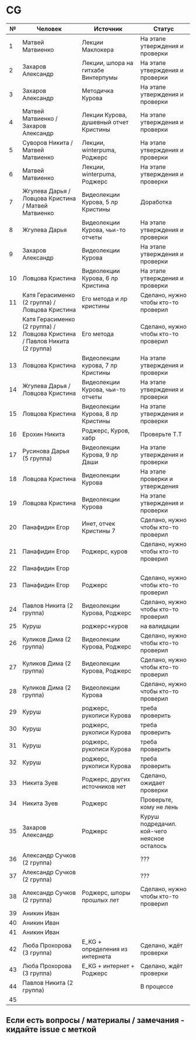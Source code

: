 # CG

| № | Человек | Источник | Статус|
| ------------- | ------------- | ------------- | ------------- |
| 1  | Матвей Матвиенко  | Лекции Маклокера | На этапе утверждения и проверки |
| 2  | Захаров Александр | Лекции, шпора на гитхабе Винтерпумы | На этапе утверждения и проверки |
| 3  | Захаров Александр | Методичка Курова | На этапе утверждения и проверки |
| 4  | Матвей Матвиенко / Захаров Александр | Лекции Курова, душевный отчет Кристины | На этапе утверждения и проверки |
| 5  | Суворов Никита / Матвей Матвиенко| Лекции, winterpuma, Роджерс | На этапе утверждения и проверки |
| 6  | Матвей Матвиенко | Лекции, winterpuma, Роджерс | На этапе утверждения и проверки |
| 7  | Жгулева Дарья / Ловцова Кристина / Матвей Матвиенко| Видеолекции Курова, 5 лр Кристины | Доработка |
| 8  | Жгулева Дарья | Видеолекции Курова, чьи-то отчеты | На этапе утверждения и проверки |
| 9  | Захаров Александр | Видеолекции Курова | На этапе утверждения и проверки |
| 10  | Ловцова Кристина | Видеолекции Курова, 6 лр Кристина | На этапе утверждения и проверки |
| 11  | Катя Герасименко (2 группа) / Ловцова Кристина |Его метода и лр кристины |  Сделано, нужно чтобы кто-то проверил |
| 12  | Катя Герасименко (2 группа) / Ловцова Кристина / Павлов Никита (2 группа) |Его метода|  Сделано, нужно чтобы кто-то проверил |
| 13  | Ловцова Кристина | Видеолекции курова, 7 лр Кристины | На этапе утверждения и проверки |
| 14  | Жгулева Дарья / Ловцова Кристина | Видеолекции Курова, чьи-то отчеты | На этапе утверждения и проверки |
| 15  | Ловцова Кристина | Видеолекции Курова, 8 лр Кристины | На этапе утверждения и проверки |
| 16  | Ерохин Никита| Роджерс, Куров, хабр | Проверьте T.T |
| 17  | Русинова Дарья (5 группа) | Видеолекции Курова, 9 лр Даши | На этапе утверждения и проверки |
| 18  | Ловцова Кристина| Видеолекции Курова | На этапе проверки и утверждения |
| 19  | Ловцова Кристина | Видеолекции Курова | На этапе утверждения и проверки |
| 20  | Панафидин Егор | Инет, отчек Кристины 7 | Сделано, нужно чтобы кто-то проверил |
| 21  | Панафидин Егор | Роджерс, куров | Сделано, нужно чтобы кто-то проверил |
| 22  | Панафидин Егор | |  |
| 23  | Панафидин Егор | Роджерс | Сделано, нужно чтобы кто-то проверил |
| 24  | Павлов Никита (2 группа) | Видеолекции Курова, Роджерс| Сделано, нужно чтобы кто-то проверил |
| 25  | Куруш | роджерс+куров | на валидации |
| 26  | Куликов Дима (2 группа) | Видеолекции Курова, Роджерс | Сделано, нужно чтобы кто-то проверил |
| 27  | Куликов Дима (2 группа) | Видеолекции Курова, Роджерс | Сделано, нужно чтобы кто-то проверил |
| 28  | Куликов Дима (2 группа) | Видеолекции Курова | Сделано, нужно чтобы кто-то проверил |
| 29  | Куруш |роджерс, рукописи Курова | треба проверить |
| 30  | Куруш | роджерс, рукописи Курова| треба проверить |
| 31  | Куруш | роджерс, рукописи Курова| треба проверить |
| 32  | Куруш | роджерс, рукописи Курова| треба проверить |
| 33  | Никита Зуев | Роджерс, других источников нет | Сделано, ожидает проверки |
| 34  | Никита Зуев | Роджерс | Проверьте, кому не лень|
| 35  | Захаров Александр | Роджерс | Куруш подредачил. кой-чего неясное осталось |
| 36  | Александр Сучков (2 группа) | | ??? |
| 37  | Александр Сучков (2 группа) | | ??? |
| 38  | Александр Сучков (2 группа) | Роджерс, шпоры прошлых лет | Сделано, нужно чтобы кто-то проверил |
| 39  | Аникин Иван |
| 40  | Аникин Иван |
| 41  | Аникин Иван |
| 42  | Люба Прохорова (3 группа) | E_KG + определения из интернета | Сделано, ждёт проверки |
| 43  | Люба Прохорова (3 группа) | E_KG + интернет + Роджерс | Сделано, ждёт проверки | 
| 44  | Павлов Никита (2 группа)  | | В процессе |
| 45  |  |


## Если есть вопросы / материалы / замечания - кидайте issue с меткой

